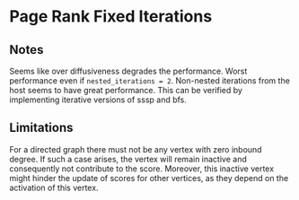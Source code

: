 # Page Rank Fixed Iterations

## Notes
Seems like over diffusiveness degrades the performance. Worst performance even if `nested_iterations = 2`. Non-nested iterations from the host seems to have great performance. This can be verified by implementing iterative versions of sssp and bfs.

## Limitations
For a directed graph there must not be any vertex with zero inbound degree. If such a case arises, the vertex will remain inactive and consequently not contribute to the score. Moreover, this inactive vertex might hinder the update of scores for other vertices, as they depend on the activation of this vertex.
